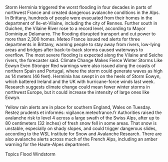 Storm Herminia triggered the worst flooding in four decades in parts of northwest France and created dangerous avalanche conditions in the Alps.
In Brittany, hundreds of people were evacuated from their homes in the department of Ile-et-Vilaine, including the city of Rennes. Further south in Guichen, the Vilaine River rose to a record level, according to Mayor Dominique Delamarre. The flooding disrupted transport and cut power to more than 2,300 homes.
Meteo France issued red alerts for three departments in Brittany, warning people to stay away from rivers, low-lying areas and bridges after back-to-back storms caused waterways to overflow. The most severe flooding is expected along the Vilaine and Seiche rivers, the forecaster said.
Climate Change Makes Fierce Winter Storms Like Éowyn Even Stronger
Red warnings were also issued along the coasts of northern Spain and Portugal, where the storm could generate waves as high as 14 meters (46 feet).
Herminia has swept in on the heels of Storm Éowyn, which battered Ireland and the UK with hurricane-force winds last week. Research suggests climate change could mean fewer winter storms in northwest Europe, but it could increase the intensity of large ones like Éowyn. 




Yellow rain alerts are in place for southern England, Wales on Tuesday.
Restez prudents et informés:
vigilance.meteofrance.fr
Authorities raised the avalanche risk to level 4 across a large swath of the Swiss Alps, after up to 80 centimeters (32 inches) of fresh snow fell in some areas. That snow is unstable, especially on shady slopes, and could trigger dangerous slides, according to the WSL Institute for Snow and Avalanche Research.
There are also avalanche alerts across much of the French Alps, including an amber warning for the Haute-Alpes department.

Topics
Flood
Windstorm
